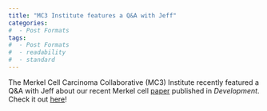 ```yaml
---
title: "MC3 Institute features a Q&A with Jeff"
categories:
#  - Post Formats
tags:
#  - Post Formats
#  - readability
#  - standard
---
```

The Merkel Cell Carcinoma Collaborative (MC3) Institute recently featured a Q&A with Jeff about our recent Merkel cell [paper](http://doi.org/10.1242/dev.204810) published in *Development*. Check it out [here](https://mc3institute.uw.edu/news/rasmussen-labs-zebrafish-model-drives-breakthrough-skin-regeneration)! 